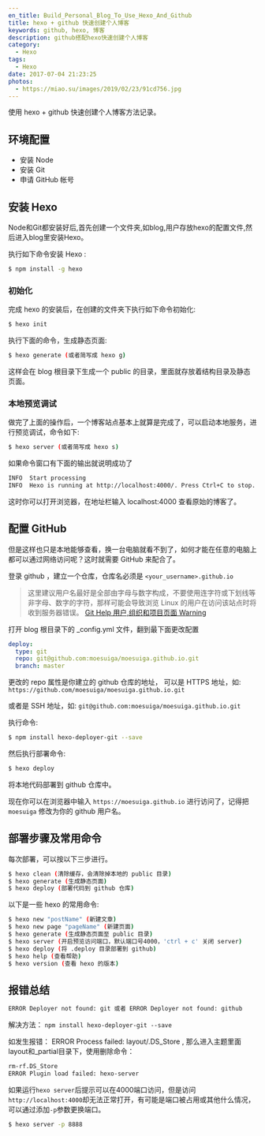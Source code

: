 ```yaml
---
en_title: Build_Personal_Blog_To_Use_Hexo_And_Github
title: hexo + github 快速创建个人博客
keywords: github, hexo, 博客
description: github搭配hexo快速创建个人博客
category:
  - Hexo
tags:
  - Hexo
date: 2017-07-04 21:23:25
photos:
  - https://miao.su/images/2019/02/23/91cd756.jpg
---
```


使用 hexo + github 快速创建个人博客方法记录。

## 环境配置

- 安装 Node
- 安装 Git
- 申请 GitHub 帐号

## 安装 Hexo

Node和Git都安装好后,首先创建一个文件夹,如blog,用户存放hexo的配置文件,然后进入blog里安装Hexo。

执行如下命令安装 Hexo :

```bash
$ npm install -g hexo
```

### 初始化

完成 hexo 的安装后，在创建的文件夹下执行如下命令初始化:

```bash
$ hexo init
```

执行下面的命令，生成静态页面:

```bash
$ hexo generate (或者简写成 hexo g)
```

这样会在 blog 根目录下生成一个 public 的目录，里面就存放着结构目录及静态页面。

### 本地预览调试

做完了上面的操作后，一个博客站点基本上就算是完成了，可以启动本地服务，进行预览调试，命令如下:

```bash
$ hexo server (或者简写成 hexo s)
```

如果命令窗口有下面的输出就说明成功了

```bash
INFO  Start processing
INFO  Hexo is running at http://localhost:4000/. Press Ctrl+C to stop.
```

这时你可以打开浏览器，在地址栏输入 localhost:4000 查看原始的博客了。

## 配置 GitHub

但是这样也只是本地能够查看，换一台电脑就看不到了，如何才能在任意的电脑上都可以通过网络访问呢？这时就需要 GitHub 来配合了。

登录 github ，建立一个仓库，仓库名必须是 `<your_username>.github.io`

> 这里建议用户名最好是全部由字母与数字构成，不要使用连字符或下划线等非字母、数字的字符，那样可能会导致浏览 Linux 的用户在访问该站点时将收到服务器错误。 [Git Help 用户,组织和项目页面 Warning](https://help.github.com/articles/user-organization-and-project-pages/#project-pages)

打开 blog 根目录下的 _config.yml 文件，翻到最下面更改配置

```yml
deploy:
  type: git
  repo: git@github.com:moesuiga/moesuiga.github.io.git
  branch: master
```

更改的 repo 属性是你建立的 github 仓库的地址，
可以是 HTTPS 地址，如:
`https://github.com/moesuiga/moesuiga.github.io.git`

或者是 SSH 地址，如:
`git@github.com:moesuiga/moesuiga.github.io.git`

执行命令:

```bash
$ npm install hexo-deployer-git --save
```

然后执行部署命令:

```bash
$ hexo deploy
```

将本地代码部署到 github 仓库中。

现在你可以在浏览器中输入 `https://moesuiga.github.io` 进行访问了，记得把 `moesuiga` 修改为你的 github 用户名。

## 部署步骤及常用命令
每次部署，可以按以下三步进行。

```bash
$ hexo clean (清除缓存，会清除掉本地的 public 目录)
$ hexo generate (生成静态页面)
$ hexo deploy (部署代码到 github 仓库)
```

以下是一些 hexo 的常用命令:

```bash
$ hexo new "postName" (新建文章)
$ hexo new page "pageName" (新建页面)
$ hexo generate (生成静态页面至 public 目录)
$ hexo server (开启预览访问端口，默认端口号4000，'ctrl + c' 关闭 server)
$ hexo deploy (将 .deploy 目录部署到 github)
$ hexo help (查看帮助)
$ hexo version (查看 hexo 的版本)
```

## 报错总结

```bash
ERROR Deployer not found: git 或者 ERROR Deployer not found: github
```

解决方法： `npm install hexo-deployer-git --save`

如发生报错： ERROR Process failed: layout/.DS_Store , 那么进入主题里面layout和_partial目录下，使用删除命令：

```bash
rm-rf.DS_Store
ERROR Plugin load failed: hexo-server
```

如果运行`hexo server`后提示可以在4000端口访问，但是访问`http://localhost:4000`却无法正常打开，有可能是端口被占用或其他什么情况，可以通过添加`-p`参数更换端口。

```bash
$ hexo server -p 8888
```
